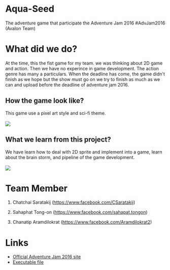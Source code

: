 # Aqua-Seed
The adventure game that participate the Adventure Jam 2016 #AdvJam2016 (Avalon Team)

# What did we do?
At the time, this the fist game for my team. we was thinking about 2D game and action. Then we have no experince in game development. 
The action genre has many a particulars. When the deadline has come, the game didn't finish as we hope but the show must go on we try to 
finish as much as we can and upload before the deadline of adventure jam 2016.

## How the game look like?

This game use a pixel art style and sci-fi theme.
<br>
<br>
<img src="https://github.com/Sahapat/Aqua-Seed/blob/master/Sceenshots/Game.PNG">

## What we learn from this project?

We have learn how to deal with 2D sprite and implement into a game, learn about the brain storm, and pipeline of the game development.
<br>
<br>
<img src="https://github.com/Sahapat/Aqua-Seed/blob/master/Sceenshots/GamePlay.gif">

# Team Member
1) Chatchai Saratakij
(https://www.facebook.com/CSaratakij)

2) Sahaphat Tong-on
(https://www.facebook.com/sahapat.tongon)

3) Chanatip Aramdilokrat
(https://www.facebook.com/Aramdilokrat2)

# Links
- [Official Adventure Jam 2016 site](http://jams.gamejolt.io/adventurejam2016)
- [Executable file](https://github.com/Sahapat/Aqua-Seed/tree/master/Build)
